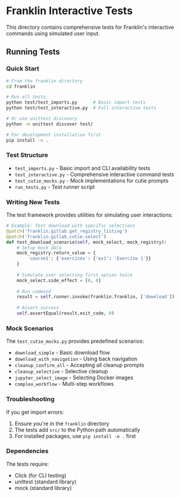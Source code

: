 # Franklin Interactive Tests

This directory contains comprehensive tests for Franklin's interactive commands using simulated user input.

## Running Tests

### Quick Start

```bash
# From the franklin directory
cd franklin

# Run all tests
python test/test_imports.py      # Basic import tests
python test/test_interactive.py  # Full interactive tests

# Or use unittest discovery
python -m unittest discover test/

# For development installation first
pip install -e .
```

### Test Structure

- `test_imports.py` - Basic import and CLI availability tests
- `test_interactive.py` - Comprehensive interactive command tests
- `test_cutie_mocks.py` - Mock implementations for cutie prompts
- `run_tests.py` - Test runner script

### Writing New Tests

The test framework provides utilities for simulating user interactions:

```python
# Example: Test download with specific selections
@patch('franklin.gitlab.get_registry_listing')
@patch('franklin.gitlab.cutie.select')
def test_download_scenario(self, mock_select, mock_registry):
    # Setup mock data
    mock_registry.return_value = {
        'course1': {'exercises': {'ex1': 'Exercise 1'}}
    }
    
    # Simulate user selecting first option twice
    mock_select.side_effect = [0, 0]
    
    # Run command
    result = self.runner.invoke(franklin.franklin, ['download'])
    
    # Assert success
    self.assertEqual(result.exit_code, 0)
```

### Mock Scenarios

The `test_cutie_mocks.py` provides predefined scenarios:

- `download_simple` - Basic download flow
- `download_with_navigation` - Using back navigation
- `cleanup_confirm_all` - Accepting all cleanup prompts
- `cleanup_selective` - Selective cleanup
- `jupyter_select_image` - Selecting Docker images
- `complex_workflow` - Multi-step workflows

### Troubleshooting

If you get import errors:
1. Ensure you're in the `franklin` directory
2. The tests add `src/` to the Python path automatically
3. For installed packages, use `pip install -e .` first

### Dependencies

The tests require:
- Click (for CLI testing)
- unittest (standard library)
- mock (standard library)